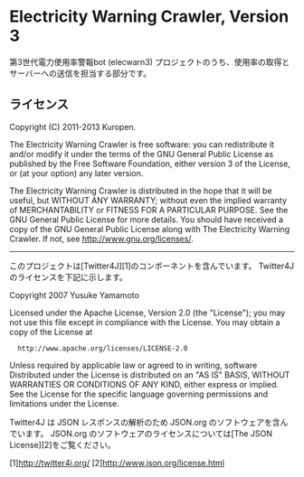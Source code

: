 # Electricity Warning Crawler, Version 3

第3世代電力使用率警報bot (elecwarn3) プロジェクトのうち、使用率の取得とサーバーへの送信を担当する部分です。

## ライセンス

Copyright (C) 2011-2013 Kuropen.

The Electricity Warning Crawler is free software:
you can redistribute it and/or modify it
under the terms of the GNU General Public License as published by
the Free Software Foundation, either version 3 of the License, or
(at your option) any later version.

The Electricity Warning Crawler is distributed in the hope that
it will be useful, but WITHOUT ANY WARRANTY; without even the implied 
warranty of MERCHANTABILITY or FITNESS FOR A PARTICULAR PURPOSE.
See the GNU General Public License for more details.
You should have received a copy of the GNU General Public License
along with The Electricity Warning Crawler.
If not, see <http://www.gnu.org/licenses/>.

----

このプロジェクトは[Twitter4J][1]のコンポーネントを含んでいます。
Twitter4Jのライセンスを下記に示します。

Copyright 2007 Yusuke Yamamoto

Licensed under the Apache License, Version 2.0 (the "License");
you may not use this file except in compliance with the License.
You may obtain a copy of the License at

      http://www.apache.org/licenses/LICENSE-2.0

Unless required by applicable law or agreed to in writing, software
Distributed under the License is distributed on an "AS IS" BASIS,
WITHOUT WARRANTIES OR CONDITIONS OF ANY KIND, either express or implied.
See the License for the specific language governing permissions and
limitations under the License.

Twitter4J は JSON レスポンスの解析のため JSON.org のソフトウェアを含んでいます。
JSON.org のソフトウェアのライセンスについては[The JSON License][2]をご覧ください。

[1]http://twitter4j.org/
[2]http://www.json.org/license.html

